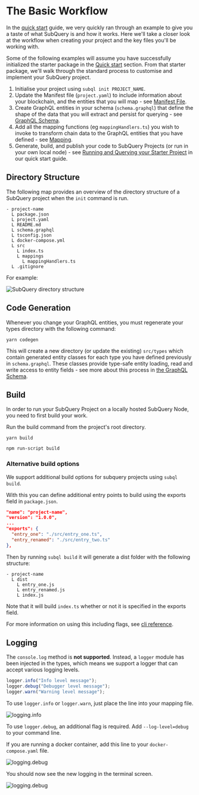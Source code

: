 # The Basic Workflow

In the [quick start](../quickstart/quickstart.md) guide, we very quickly ran through an example to give you a taste of what SubQuery is and how it works. Here we'll take a closer look at the workflow when creating your project and the key files you'll be working with.

Some of the following examples will assume you have successfully initialized the starter package in the [Quick start](../quickstart/quickstart.md) section. From that starter package, we'll walk through the standard process to customise and implement your SubQuery project.

1. Initialise your project using `subql init PROJECT_NAME`.
2. Update the Manifest file (`project.yaml`) to include information about your blockchain, and the entities that you will map - see [Manifest File](./manifest.md).
3. Create GraphQL entities in your schema (`schema.graphql`) that define the shape of the data that you will extract and persist for querying - see [GraphQL Schema](./graphql.md).
4. Add all the mapping functions (eg `mappingHandlers.ts`) you wish to invoke to transform chain data to the GraphQL entities that you have defined - see [Mapping](./mapping.md).
5. Generate, build, and publish your code to SubQuery Projects (or run in your own local node) - see [Running and Querying your Starter Project](../quickstart/quickstart_chains/polkadot.md#_5-run-your-project-locally-with-docker) in our quick start guide.

## Directory Structure

The following map provides an overview of the directory structure of a SubQuery project when the `init` command is run.

```
- project-name
  L package.json
  L project.yaml
  L README.md
  L schema.graphql
  L tsconfig.json
  L docker-compose.yml
  L src
    L index.ts
    L mappings
      L mappingHandlers.ts
  L .gitignore
```

For example:

![SubQuery directory structure](/assets/img/subQuery_directory_stucture.png)

## Code Generation

Whenever you change your GraphQL entities, you must regenerate your types directory with the following command:

```
yarn codegen
```

This will create a new directory (or update the existing) `src/types` which contain generated entity classes for each type you have defined previously in `schema.graphql`. These classes provide type-safe entity loading, read and write access to entity fields - see more about this process in [the GraphQL Schema](../build/graphql.md).

## Build

In order to run your SubQuery Project on a locally hosted SubQuery Node, you need to first build your work.

Run the build command from the project's root directory.

<CodeGroup>
  <CodeGroupItem title="YARN" active>

  ```shell
  yarn build
  ```

  </CodeGroupItem>

  <CodeGroupItem title="NPM">

  ```bash
  npm run-script build
  ```

  </CodeGroupItem>
</CodeGroup>

### Alternative build options

We support additional build options for subquery projects using `subql build`.

With this you can define additional entry points to build using the exports field in `package.json`.

```json
"name": "project-name",
"version": "1.0.0",
...
"exports": {
  "entry_one": "./src/entry_one.ts",
  "entry_renamed": "./src/entry_two.ts"
},
```

Then by running `subql build` it will generate a dist folder with the following structure:

```
- project-name
  L dist
    L entry_one.js
    L entry_renamed.js
    L index.js
```

Note that it will build `index.ts` whether or not it is specified in the exports field.

For more information on using this including flags, see [cli reference](../run_publish/references.md).

## Logging

The `console.log` method is **not supported**. Instead, a `logger` module has been injected in the types, which means we support a logger that can accept various logging levels.

```typescript
logger.info("Info level message");
logger.debug("Debugger level message");
logger.warn("Warning level message");
```

To use `logger.info` or `logger.warn`, just place the line into your mapping file.

![logging.info](/assets/img/logging_info.png)

To use `logger.debug`, an additional flag is required. Add `--log-level=debug` to your command line.

If you are running a docker container, add this line to your `docker-compose.yaml` file.

![logging.debug](/assets/img/logging_debug.png)

You should now see the new logging in the terminal screen.

![logging.debug](/assets/img/subquery_logging.png)
